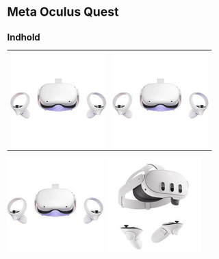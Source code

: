 # Meta Oculus Quest
## Indhold


<table>
  <tr>
    <td  width="50%"><img src="Quests/Pictures/Quest2.jpg" alt="Quests"/></a></td>
     <td  width="50%"><a href="/HTC Vive/"><img src="PICTURE VR/Quest2.jpg" alt="HTC Vive"/></a></td>
  </tr>
  <tr>
</table>
<td>
<td  width="50%"><img src="Quests/Pictures/Quest2.jpg" alt="Quest 2"/></td>
</td>

<td  width="50%"><img src="PICTURE VR/quest3.jpg" alt="Quest 3"/></td>

